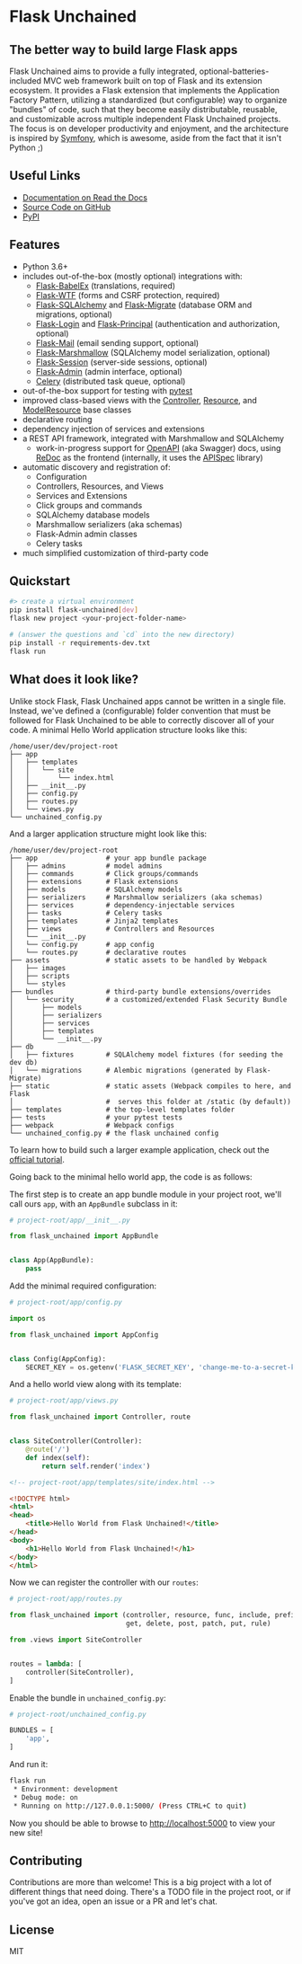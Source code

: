 # Flask Unchained

## The better way to build large Flask apps

Flask Unchained aims to provide a fully integrated, optional-batteries-included MVC web framework built on top of Flask and its extension ecosystem. It provides a Flask extension that implements the Application Factory Pattern, utilizing a standardized (but configurable) way to organize "bundles" of code, such that they become easily distributable, reusable, and customizable across multiple independent Flask Unchained projects. The focus is on developer productivity and enjoyment, and the architecture is inspired by [Symfony](https://symfony.com/), which is awesome, aside from the fact that it isn't Python ;)

## Useful Links

* [Documentation on Read the Docs](https://flask-unchained.readthedocs.io/en/latest/)
* [Source Code on GitHub](https://github.com/briancappello/flask-unchained)
* [PyPI](https://pypi.org/project/Flask-Unchained/)

## Features

* Python 3.6+
* includes out-of-the-box (mostly optional) integrations with:
   - [Flask-BabelEx](https://pythonhosted.org/Flask-BabelEx/) (translations, required)
   - [Flask-WTF](https://flask-wtf.readthedocs.io/en/stable/) (forms and CSRF protection, required)
   - [Flask-SQLAlchemy](http://flask-sqlalchemy.pocoo.org/latest/) and [Flask-Migrate](https://flask-migrate.readthedocs.io/en/latest/) (database ORM and migrations, optional)
   - [Flask-Login](http://flask-login.readthedocs.io/) and [Flask-Principal](https://pythonhosted.org/Flask-Principal/) (authentication and authorization, optional)
   - [Flask-Mail](https://pythonhosted.org/flask-mail/) (email sending support, optional)
   - [Flask-Marshmallow](https://flask-marshmallow.readthedocs.io/en/latest/) (SQLAlchemy model serialization, optional)
   - [Flask-Session](https://pythonhosted.org/Flask-Session/) (server-side sessions, optional)
   - [Flask-Admin](https://flask-admin.readthedocs.io/en/latest/) (admin interface, optional)
   - [Celery](http://docs.celeryproject.org/en/latest/index.html) (distributed task queue, optional)
* out-of-the-box support for testing with [pytest](https://docs.pytest.org/en/latest/)
* improved class-based views with the [Controller](https://flask-unchained.readthedocs.io/en/latest/api/bundles/controller.html#controller), [Resource](https://flask-unchained.readthedocs.io/en/latest/api/bundles/controller.html#resource), and [ModelResource](https://flask-unchained.readthedocs.io/en/latest/api/bundles/api.html#modelresource) base classes
* declarative routing
* dependency injection of services and extensions
* a REST API framework, integrated with Marshmallow and SQLAlchemy
   - work-in-progress support for [OpenAPI](https://swagger.io/specification/) (aka Swagger) docs, using [ReDoc](https://github.com/Rebilly/ReDoc) as the frontend (internally, it uses the [APISpec](http://apispec.readthedocs.io/en/stable/) library)
* automatic discovery and registration of:
   - Configuration
   - Controllers, Resources, and Views
   - Services and Extensions
   - Click groups and commands
   - SQLAlchemy database models
   - Marshmallow serializers (aka schemas)
   - Flask-Admin admin classes
   - Celery tasks
* much simplified customization of third-party code

## Quickstart

```bash
#> create a virtual environment
pip install flask-unchained[dev]
flask new project <your-project-folder-name>

# (answer the questions and `cd` into the new directory)
pip install -r requirements-dev.txt
flask run
```

## What does it look like?

Unlike stock Flask, Flask Unchained apps cannot be written in a single file. Instead, we've defined a (configurable) folder convention that must be followed for Flask Unchained to be able to correctly discover all of your code. A minimal Hello World application structure looks like this:

```
/home/user/dev/project-root
├── app
│   ├── templates
│   │   └── site
│   │       └── index.html
│   ├── __init__.py
│   ├── config.py
│   ├── routes.py
│   └── views.py
└── unchained_config.py
```

And a larger application structure might look like this:

```
/home/user/dev/project-root
├── app                 # your app bundle package
│   ├── admins          # model admins
│   ├── commands        # Click groups/commands
│   ├── extensions      # Flask extensions
│   ├── models          # SQLAlchemy models
│   ├── serializers     # Marshmallow serializers (aka schemas)
│   ├── services        # dependency-injectable services
│   ├── tasks           # Celery tasks
│   ├── templates       # Jinja2 templates
│   ├── views           # Controllers and Resources
│   └── __init__.py
│   └── config.py       # app config
│   └── routes.py       # declarative routes
├── assets              # static assets to be handled by Webpack
│   ├── images
│   ├── scripts
│   └── styles
├── bundles             # third-party bundle extensions/overrides
│   └── security        # a customized/extended Flask Security Bundle
│       ├── models
│       ├── serializers
│       ├── services
│       ├── templates
│       └── __init__.py
├── db
│   ├── fixtures        # SQLAlchemy model fixtures (for seeding the dev db)
│   └── migrations      # Alembic migrations (generated by Flask-Migrate)
├── static              # static assets (Webpack compiles to here, and Flask
│                       #  serves this folder at /static (by default))
├── templates           # the top-level templates folder
├── tests               # your pytest tests
├── webpack             # Webpack configs
└── unchained_config.py # the flask unchained config
```

To learn how to build such a larger example application, check out the [official tutorial](https://flask-unchained.readthedocs.io/en/latest/tutorial/index.html).

Going back to the minimal hello world app, the code is as follows:

The first step is to create an app bundle module in your project root, we'll call ours `app`, with an `AppBundle` subclass in it:

```python
# project-root/app/__init__.py

from flask_unchained import AppBundle


class App(AppBundle):
    pass
```

Add the minimal required configuration:

```python
# project-root/app/config.py

import os

from flask_unchained import AppConfig


class Config(AppConfig):
    SECRET_KEY = os.getenv('FLASK_SECRET_KEY', 'change-me-to-a-secret-key')
```

And a hello world view along with its template:

```python
# project-root/app/views.py

from flask_unchained import Controller, route


class SiteController(Controller):
    @route('/')
    def index(self):
        return self.render('index')
```

```html
<!-- project-root/app/templates/site/index.html -->

<!DOCTYPE html>
<html>
<head>
    <title>Hello World from Flask Unchained!</title>
</head>
<body>
    <h1>Hello World from Flask Unchained!</h1>
</body>
</html>
```

Now we can register the controller with our `routes`:

```python
# project-root/app/routes.py

from flask_unchained import (controller, resource, func, include, prefix,
                             get, delete, post, patch, put, rule)

from .views import SiteController


routes = lambda: [
    controller(SiteController),
]
```

Enable the bundle in `unchained_config.py`:

```python
# project-root/unchained_config.py

BUNDLES = [
    'app',
]
```

And run it:

```bash
flask run
 * Environment: development
 * Debug mode: on
 * Running on http://127.0.0.1:5000/ (Press CTRL+C to quit)
```

Now you should be able to browse to [http://localhost:5000](http://localhost:5000) to view your new site!

## Contributing

Contributions are more than welcome! This is a big project with a lot of different things that need doing. There's a TODO file in the project root, or if you've got an idea, open an issue or a PR and let's chat.

## License

MIT
